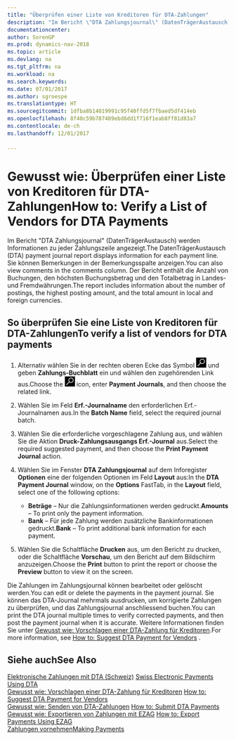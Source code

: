 ```yaml
---
title: "Überprüfen einer Liste von Kreditoren für DTA-Zahlungen"
description: "Im Bericht \"DTA Zahlungsjournal\" (DatenTrägerAustausch) werden Informationen zu jeder Zahlungszeile angezeigt. Sie können Bemerkungen in der Bemerkungsspalte anzeigen. Der Bericht enthält die Anzahl von Buchungen, den höchsten Buchungsbetrag und den Totalbetrag in Landes- und Fremdwährungen."
documentationcenter: 
author: SorenGP
ms.prod: dynamics-nav-2018
ms.topic: article
ms.devlang: na
ms.tgt_pltfrm: na
ms.workload: na
ms.search.keywords: 
ms.date: 07/01/2017
ms.author: sgroespe
ms.translationtype: HT
ms.sourcegitcommit: 1dfba8b14019991c95f40ffd5f7fbaed5df414eb
ms.openlocfilehash: 8f40c59b787489ebd6dd1f716f1eab8ff81d83a7
ms.contentlocale: de-ch
ms.lasthandoff: 12/01/2017

---
```

# <a name="how-to-verify-a-list-of-vendors-for-dta-payments"></a><span data-ttu-id="77722-105">Gewusst wie: Überprüfen einer Liste von Kreditoren für DTA-Zahlungen</span><span class="sxs-lookup"><span data-stu-id="77722-105">How to: Verify a List of Vendors for DTA Payments</span></span>
<span data-ttu-id="77722-106">Im Bericht "DTA Zahlungsjournal" (DatenTrägerAustausch) werden Informationen zu jeder Zahlungszeile angezeigt.</span><span class="sxs-lookup"><span data-stu-id="77722-106">The DatenTrägerAustausch (DTA) payment journal report displays information for each payment line.</span></span> <span data-ttu-id="77722-107">Sie können Bemerkungen in der Bemerkungsspalte anzeigen.</span><span class="sxs-lookup"><span data-stu-id="77722-107">You can also view comments in the comments column.</span></span> <span data-ttu-id="77722-108">Der Bericht enthält die Anzahl von Buchungen, den höchsten Buchungsbetrag und den Totalbetrag in Landes- und Fremdwährungen.</span><span class="sxs-lookup"><span data-stu-id="77722-108">The report includes information about the number of postings, the highest posting amount, and the total amount in local and foreign currencies.</span></span>  

## <a name="to-verify-a-list-of-vendors-for-dta-payments"></a><span data-ttu-id="77722-109">So überprüfen Sie eine Liste von Kreditoren für DTA-Zahlungen</span><span class="sxs-lookup"><span data-stu-id="77722-109">To verify a list of vendors for DTA payments</span></span>  

1.  <span data-ttu-id="77722-110">Alternativ wählen Sie in der rechten oberen Ecke das Symbol ![Nach Seite oder Bericht suchen](../../media/ui-search/search_small.png "Nach Seite oder Bericht suchen") und geben **Zahlungs-Buchblatt** ein und wählen den zugehörenden Link aus.</span><span class="sxs-lookup"><span data-stu-id="77722-110">Choose the ![Search for Page or Report](../../media/ui-search/search_small.png "Search for Page or Report icon") icon, enter **Payment Journals**, and then choose the related link.</span></span>  
2.  <span data-ttu-id="77722-111">Wählen Sie im Feld **Erf.-Journalname** den erforderlichen Erf.-Journalnamen aus.</span><span class="sxs-lookup"><span data-stu-id="77722-111">In the **Batch Name** field, select the required journal batch.</span></span>  
3.  <span data-ttu-id="77722-112">Wählen Sie die erforderliche vorgeschlagene Zahlung aus, und wählen Sie die Aktion **Druck-Zahlungsausgangs Erf.-Journal** aus.</span><span class="sxs-lookup"><span data-stu-id="77722-112">Select the required suggested payment, and then choose the **Print Payment Journal** action.</span></span>  
4.  <span data-ttu-id="77722-113">Wählen Sie im Fenster **DTA Zahlungsjournal** auf dem Inforegister **Optionen** eine der folgenden Optionen im Feld **Layout** aus:</span><span class="sxs-lookup"><span data-stu-id="77722-113">In the **DTA Payment Journal** window, on the **Options** FastTab, in the **Layout** field, select one of the following options:</span></span>  

    - <span data-ttu-id="77722-114">**Beträge** – Nur die Zahlungsinformationen werden gedruckt.</span><span class="sxs-lookup"><span data-stu-id="77722-114">**Amounts** – To print only the payment information.</span></span>  
    - <span data-ttu-id="77722-115">**Bank** – Für jede Zahlung werden zusätzliche Bankinformationen gedruckt.</span><span class="sxs-lookup"><span data-stu-id="77722-115">**Bank** – To print additional bank information for each payment.</span></span>  

5.  <span data-ttu-id="77722-116">Wählen Sie die Schaltfläche **Drucken** aus, um den Bericht zu drucken, oder die Schaltfläche **Vorschau**, um den Bericht auf dem Bildschirm anzuzeigen.</span><span class="sxs-lookup"><span data-stu-id="77722-116">Choose the **Print** button to print the report or choose the **Preview** button to view it on the screen.</span></span>  

<span data-ttu-id="77722-117">Die Zahlungen im Zahlungsjournal können bearbeitet oder gelöscht werden.</span><span class="sxs-lookup"><span data-stu-id="77722-117">You can edit or delete the payments in the payment journal.</span></span> <span data-ttu-id="77722-118">Sie können das DTA-Journal mehrmals ausdrucken, um korrigierte Zahlungen zu überprüfen, und das Zahlungsjournal anschliessend buchen.</span><span class="sxs-lookup"><span data-stu-id="77722-118">You can print the DTA journal multiple times to verify corrected payments, and then post the payment journal when it is accurate.</span></span> <span data-ttu-id="77722-119">Weitere Informationen finden Sie unter [Gewusst wie: Vorschlagen einer DTA-Zahlung für Kreditoren](how-to-suggest-dta-payment-for-vendors.md).</span><span class="sxs-lookup"><span data-stu-id="77722-119">For more information, see [How to: Suggest DTA Payment for Vendors](how-to-suggest-dta-payment-for-vendors.md) .</span></span>  

## <a name="see-also"></a><span data-ttu-id="77722-120">Siehe auch</span><span class="sxs-lookup"><span data-stu-id="77722-120">See Also</span></span>  
 <span data-ttu-id="77722-121">[Elektronische Zahlungen mit DTA (Schweiz)](swiss-electronic-payments-using-dta.md) </span><span class="sxs-lookup"><span data-stu-id="77722-121">[Swiss Electronic Payments Using DTA](swiss-electronic-payments-using-dta.md) </span></span>  
 <span data-ttu-id="77722-122">[Gewusst wie: Vorschlagen einer DTA-Zahlung für Kreditoren](how-to-suggest-dta-payment-for-vendors.md) </span><span class="sxs-lookup"><span data-stu-id="77722-122">[How to: Suggest DTA Payment for Vendors](how-to-suggest-dta-payment-for-vendors.md) </span></span>  
 <span data-ttu-id="77722-123">[Gewusst wie: Senden von DTA-Zahlungen](how-to-submit-dta-payments.md) </span><span class="sxs-lookup"><span data-stu-id="77722-123">[How to: Submit DTA Payments](how-to-submit-dta-payments.md) </span></span>  
 <span data-ttu-id="77722-124">[Gewusst wie: Exportieren von Zahlungen mit EZAG](how-to-export-payments-using-ezag.md) </span><span class="sxs-lookup"><span data-stu-id="77722-124">[How to: Export Payments Using EZAG](how-to-export-payments-using-ezag.md) </span></span>  
 [<span data-ttu-id="77722-125">Zahlungen vornehmen</span><span class="sxs-lookup"><span data-stu-id="77722-125">Making Payments</span></span>](../../payables-make-payments.md)


